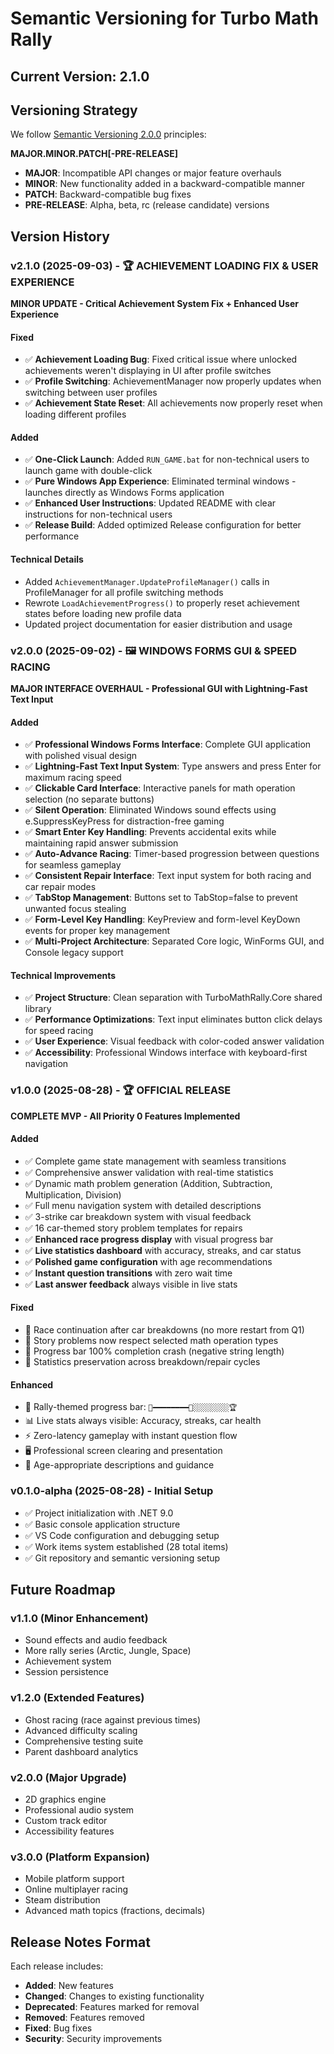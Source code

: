 # Semantic Versioning for Turbo Math Rally

## Current Version: 2.1.0

## Versioning Strategy

We follow [Semantic Versioning 2.0.0](https://semver.org/) principles:

**MAJOR.MINOR.PATCH[-PRE-RELEASE]**

- **MAJOR**: Incompatible API changes or major feature overhauls
- **MINOR**: New functionality added in a backward-compatible manner  
- **PATCH**: Backward-compatible bug fixes
- **PRE-RELEASE**: Alpha, beta, rc (release candidate) versions

## Version History

### v2.1.0 (2025-09-03) - 🏆 ACHIEVEMENT LOADING FIX & USER EXPERIENCE
**MINOR UPDATE - Critical Achievement System Fix + Enhanced User Experience**

#### **Fixed**
- ✅ **Achievement Loading Bug**: Fixed critical issue where unlocked achievements weren't displaying in UI after profile switches
- ✅ **Profile Switching**: AchievementManager now properly updates when switching between user profiles
- ✅ **Achievement State Reset**: All achievements now properly reset when loading different profiles

#### **Added**
- ✅ **One-Click Launch**: Added `RUN_GAME.bat` for non-technical users to launch game with double-click
- ✅ **Pure Windows App Experience**: Eliminated terminal windows - launches directly as Windows Forms application
- ✅ **Enhanced User Instructions**: Updated README with clear instructions for non-technical users
- ✅ **Release Build**: Added optimized Release configuration for better performance

#### **Technical Details**
- Added `AchievementManager.UpdateProfileManager()` calls in ProfileManager for all profile switching methods
- Rewrote `LoadAchievementProgress()` to properly reset achievement states before loading new profile data
- Updated project documentation for easier distribution and usage

### v2.0.0 (2025-09-02) - 🖼️ WINDOWS FORMS GUI & SPEED RACING
**MAJOR INTERFACE OVERHAUL - Professional GUI with Lightning-Fast Text Input**

#### **Added**
- ✅ **Professional Windows Forms Interface**: Complete GUI application with polished visual design
- ✅ **Lightning-Fast Text Input System**: Type answers and press Enter for maximum racing speed
- ✅ **Clickable Card Interface**: Interactive panels for math operation selection (no separate buttons)
- ✅ **Silent Operation**: Eliminated Windows sound effects using e.SuppressKeyPress for distraction-free gaming
- ✅ **Smart Enter Key Handling**: Prevents accidental exits while maintaining rapid answer submission
- ✅ **Auto-Advance Racing**: Timer-based progression between questions for seamless gameplay
- ✅ **Consistent Repair Interface**: Text input system for both racing and car repair modes
- ✅ **TabStop Management**: Buttons set to TabStop=false to prevent unwanted focus stealing
- ✅ **Form-Level Key Handling**: KeyPreview and form-level KeyDown events for proper key management
- ✅ **Multi-Project Architecture**: Separated Core logic, WinForms GUI, and Console legacy support

#### **Technical Improvements**
- ✅ **Project Structure**: Clean separation with TurboMathRally.Core shared library
- ✅ **Performance Optimizations**: Text input eliminates button click delays for speed racing
- ✅ **User Experience**: Visual feedback with color-coded answer validation
- ✅ **Accessibility**: Professional Windows interface with keyboard-first navigation

### v1.0.0 (2025-08-28) - 🏆 OFFICIAL RELEASE
**COMPLETE MVP - All Priority 0 Features Implemented**

#### **Added**
- ✅ Complete game state management with seamless transitions
- ✅ Comprehensive answer validation with real-time statistics  
- ✅ Dynamic math problem generation (Addition, Subtraction, Multiplication, Division)
- ✅ Full menu navigation system with detailed descriptions
- ✅ 3-strike car breakdown system with visual feedback
- ✅ 16 car-themed story problem templates for repairs
- ✅ **Enhanced race progress display** with visual progress bar
- ✅ **Live statistics dashboard** with accuracy, streaks, and car status
- ✅ **Polished game configuration** with age recommendations
- ✅ **Instant question transitions** with zero wait time
- ✅ **Last answer feedback** always visible in live stats

#### **Fixed**
- 🐛 Race continuation after car breakdowns (no more restart from Q1)
- 🐛 Story problems now respect selected math operation types
- 🐛 Progress bar 100% completion crash (negative string length)
- 🐛 Statistics preservation across breakdown/repair cycles

#### **Enhanced**
- 🎯 Rally-themed progress bar: `🏁━━━━━━━━🚗░░░░░░░░🏆`
- 📊 Live stats always visible: Accuracy, streaks, car health
- ⚡ Zero-latency gameplay with instant question flow
- 🖥️ Professional screen clearing and presentation
- 👶 Age-appropriate descriptions and guidance

### v0.1.0-alpha (2025-08-28) - Initial Setup
- ✅ Project initialization with .NET 9.0
- ✅ Basic console application structure
- ✅ VS Code configuration and debugging setup
- ✅ Work items system established (28 total items)
- ✅ Git repository and semantic versioning setup

## Future Roadmap

### v1.1.0 (Minor Enhancement)
- Sound effects and audio feedback
- More rally series (Arctic, Jungle, Space)
- Achievement system
- Session persistence

### v1.2.0 (Extended Features)
- Ghost racing (race against previous times)
- Advanced difficulty scaling
- Comprehensive testing suite
- Parent dashboard analytics

### v2.0.0 (Major Upgrade)
- 2D graphics engine
- Professional audio system
- Custom track editor
- Accessibility features

### v3.0.0 (Platform Expansion)
- Mobile platform support
- Online multiplayer racing
- Steam distribution
- Advanced math topics (fractions, decimals)

## Release Notes Format
Each release includes:
- **Added**: New features
- **Changed**: Changes to existing functionality  
- **Deprecated**: Features marked for removal
- **Removed**: Features removed
- **Fixed**: Bug fixes
- **Security**: Security improvements
